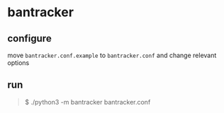 # bantracker

## configure
move `bantracker.conf.example` to `bantracker.conf` and change relevant options

## run
> $ ./python3 -m bantracker bantracker.conf
